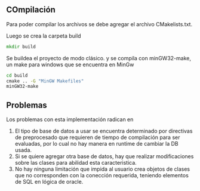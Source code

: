 ## COmpilación

Para poder compilar los archivos se debe agregar el archivo CMakelists.txt.

Luego se crea la carpeta build
```cmd
mkdir build
```

Se buildea el proyecto de modo clásico. y se compila con minGW32-make, un make para windows que se encuentra en MinGw

```cmd
cd build
cmake .. -G "MinGW Makefiles"
minGW32-make
```

## Problemas

Los problemas con esta  implementación radican en
1. El tipo de base de datos a usar se encuentra determinado por directivas de preprocesado que requieren de tiempo de 
compilación para ser evaluadas, por lo cual no hay manera en runtime de cambiar la DB usada.
2. Si se quiere agregar otra base de datos, hay que realizar modificaciones sobre las clases para  abilidad esta 
caracteristica.
3. No hay ninguna limitación que impida al usuario crea objetos de clases que no corresponden con la conección
requerida, teniendo elementos de SQL en lógica de oracle.
